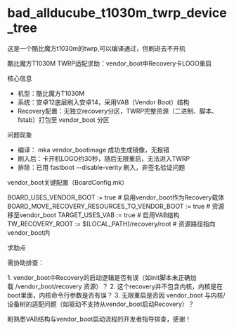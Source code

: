 # bad_allducube_t1030m_twrp_device_tree
这是一个酷比魔方t1030m的twrp,可以编译通过，但刷进去不开机


酷比魔方T1030M TWRP适配求助：vendor_boot中Recovery卡LOGO重启
 
核心信息
 
- 机型：酷比魔方T1030M
- 系统：安卓12底层刷入安卓14，采用VAB（Vendor Boot）结构
- Recovery配置：无独立recovery分区，TWRP完整资源（二进制、脚本、fstab）打包至 vendor_boot 分区
 
问题现象
 
- 编译： mka vendor_bootimage 成功生成镜像，无报错
- 刷入后：卡开机LOGO约30秒，随后无限重启，无法进入TWRP
- 排除：已用 fastboot --disable-verity 刷入，非签名验证问题
 
vendor_boot关键配置（BoardConfig.mk）
 
BOARD_USES_VENDOR_BOOT := true  # 启用vendor_boot作为Recovery载体
BOARD_MOVE_RECOVERY_RESOURCES_TO_VENDOR_BOOT := true  # 资源移至vendor_boot
TARGET_USES_VAB := true  # 启用VAB结构
TW_RECOVERY_ROOT := $(LOCAL_PATH)/recovery/root  # 资源路径指向vendor_boot内
 
 
求助点
 
需协助排查：
 
1. vendor_boot中Recovery的启动逻辑是否有误（如init脚本未正确加载 /vendor_boot/recovery 资源）？
2. 这个recovery并不包含内核，内核是在boot里面，内核命令行参数是否有误？
3. 无限重启是否因 vendor_boot 与内核/设备树的适配问题（如驱动不支持从vendor_boot启动Recovery）？
 
盼熟悉VAB结构与vendor_boot启动流程的开发者指导排查，感谢！
